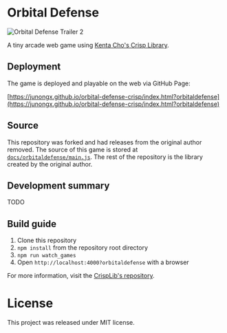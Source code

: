 # Orbital Defense

![Orbital Defense Trailer 2](https://raw.githubusercontent.com/JunoNgx/orbital-defense-crisp/master/OrbitDefTrailer2.gif)

A tiny arcade web game using [Kenta Cho's Crisp Library](https://github.com/abagames/crisp-game-lib).

## Deployment

The game is deployed and playable on the web via GitHub Page:

[https://junongx.github.io/orbital-defense-crisp/index.html?orbitaldefense](https://junongx.github.io/orbital-defense-crisp/index.html?orbitaldefense)

## Source

This repository was forked and had releases from the original author removed. The source of this game is stored at [`docs/orbitaldefense/main.js`](https://github.com/JunoNgx/crisp-game-lib/blob/master/docs/orbitaldefense/main.js). The rest of the repository is the library created by the original author.

## Development summary

TODO

## Build guide

1. Clone this repository
2. `npm install` from the repository root directory
3. `npm run watch_games`
4. Open `http://localhost:4000?orbitaldefense` with a browser

For more information, visit the [CrispLib's repository](https://github.com/abagames/crisp-game-lib).

# License

This project was released under MIT license.